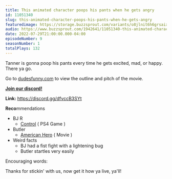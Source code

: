 ```yaml
---
title: This animated character poops his pants when he gets angry
id: 11051340
slug: this-animated-character-poops-his-pants-when-he-gets-angry
featuredimage: https://storage.buzzsprout.com/variants/o8jlnit6h6grsaix3s6v6cr4dlbq/60854458c4d1acdf4e1c2f79c4137142d85d78e379bdafbd69bd34c85f5819ad.jpg
audio: https://www.buzzsprout.com/1942641/11051340-this-animated-character-poops-his-pants-when-he-gets-angry.mp3
date: 2022-07-29T21:00:00.000-04:00
episodeNumber: 9
seasonNumber: 1
totalPlays: 132
---
```

Tanner is gonna poop his pants every time he gets excited, mad, or happy. There ya go.  
  
Go to [dudesfunny.com](https://www.dudesfunny.com/) to view the outline and pitch of the movie.

[**Join our discord!**](https://discord.gg/dfvccB3SYt)

**Link:** <https://discord.gg/dfvccB3SYt>

**Reco**mmendations

* BJ R  
   * [Control](https://store.playstation.com/en-us/product/UP4040-CUSA11461%5F00-CONTROLPREORDER1) ( PS4 Game )
* Butler  
   * [American Hero](https://tubitv.com/movies/514713/american-hero) ( Movie )
* Weird facts  
   * BJ had a fist fight with a lightening bug  
   * Butler startles very easily

Encouraging words:

Thanks for stickin' with us, now get it how ya live, ya'll!